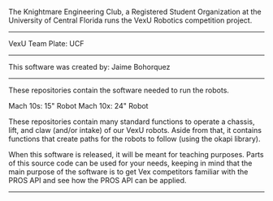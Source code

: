The Knightmare Engineering Club, a Registered Student Organization at the
University of Central Florida runs the VexU Robotics competition project.
____________________________________________________________________________
VexU Team Plate: UCF
____________________________________________________________________________
This software was created by:
Jaime Bohorquez
____________________________________________________________________________

These repositories contain the software needed to run the robots.

Mach 10s: 15" Robot
Mach 10x: 24" Robot

These repositories contain many standard functions to operate a chassis,
lift, and claw (and/or intake) of our VexU robots. Aside from that, it contains
functions that create paths for the robots to follow (using the okapi library).

When this software is released, it will be meant for teaching purposes. Parts of
this source code can be used for your needs, keeping in mind that the main purpose
of the software is to get Vex competitors familiar with the PROS API and see how
the PROS API can be applied.
____________________________________________________________________________
